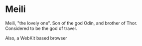 # Meili

Meili, "the lovely one". Son of the god Odin, and brother of Thor. Considered to be the god of travel.

Also, a WebKit based browser

